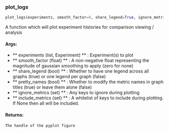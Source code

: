 

### plot_logs
```python
plot_logs(experiments, smooth_factor=0, share_legend=True, ignore_metrics=None, pretty_names=False, include_metrics=None)
```
A function which will plot experiment histories for comparison viewing / analysis

#### Args:

* ** experiments (list, Experiment) ** :  Experiment(s) to plot
* ** smooth_factor (float) ** :  A non-negative float representing the magnitude of gaussian smoothing to apply (zero for    none)
* ** share_legend (bool) ** :  Whether to have one legend across all graphs (true) or one legend per graph (false)
* ** pretty_names (bool) ** :  Whether to modify the metric names in graph titles (true) or leave them alone (false)
* ** ignore_metrics (set) ** :  Any keys to ignore during plotting
* ** include_metrics (set) ** :  A whitelist of keys to include during plotting. If None then all will be included.

#### Returns:
    The handle of the pyplot figure